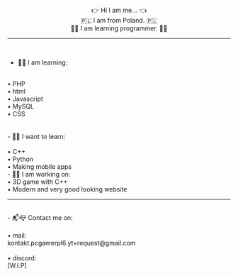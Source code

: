 <div align="center">👉 Hi I am me... 👈</div>

<div align="center">🇵🇱 I am from Poland. 🇵🇱</div>

<!--
**Zota0/Zota0** is a ✨ _special_ ✨ repository because its `README.md` (this file) appears on your GitHub profile.
-->

<div align="center">👨‍💻 I am learning programmer. 👨‍💻</div>

<hr noshade="true">


<br>

- 🤔💭 I am learning:
<br>
   • PHP
<br>
   • html
<br>
   • Javascript
<br>
   • MySQL
<br>
   • CSS
<br>
<br>
<br>
- 🔎👀 I want to learn:
<br>
<br>
   • C++
<br>
  • Python
<br>
   • Making mobile apps
<br>
- 🔭📡 I am working on:
<br>
   • 3D game with C++
<br>
   • Modern and very good looking website
<br>
<hr noshade="true">
<br>
- 📬📪 Contact me on:
<br>
<br>
   • mail:
<br>
     kontakt.pcgamerpl6.yt+request@gmail.com
<br><br>
   • discord:
<br>
[W.I.P]
<br>
<hr noshade="true>
- ⚡ Fun fact:
<br>
<br>
   • I like:
<br>
      ☑️ sleeping
<br>
      ☑️ night
<br>
<br>
   • I don't like:
<br>
      ❌ books
<br>
      ❌ light theme websites
<br><br><br>
      

<!-- 
- 🔭 I’m currently working on ...
- 🌱 I’m currently learning ...
- 👯 I’m looking to collaborate on ...
- 🤔 I’m looking for help with ...
- 💬 Ask me about ...
- 📫 How to reach me: ...
- 😄 Pronouns: ...
- ⚡ Fun fact: ...
-->